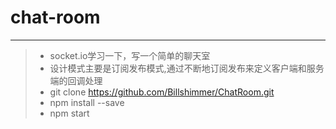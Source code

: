 #  chat-room

-----

> * socket.io学习一下，写一个简单的聊天室
> * 设计模式主要是订阅发布模式,通过不断地订阅发布来定义客户端和服务端的回调处理
> * git clone https://github.com/Billshimmer/ChatRoom.git
> * npm install --save
> * npm start